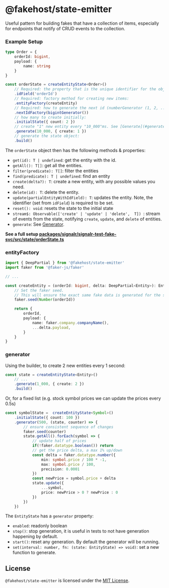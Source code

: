 # @fakehost/state-emitter

<!-- [![NPM Version][npm-image]][npm-url] -->


Useful pattern for building fakes that have a collection of items, especially for endpoints that notify of CRUD events to the collection.

### Example Setup

```ts
type Order = {
    orderId: bigint,
    payload: {
        name: string
    }
}

const orderState = createEntityState<Order>()
    // Required: the property that is the unique identifier for the object. Accepts dot notation e.g. "payload.id":
    .idField('orderId') 
    // Required: factory method for creating new items:
    .entityFactory(createEntity)
    // Required: how to generate the next id (numberGenerator (1, 2, ...), bigintGenerator (1n, 2n, ...), uuidLikeGenerator are supplied):
    .nextIdFactory(bigintGenerator())
    // how many to create initially:
    .initialState({ count: 2 })
    // create "1" new entity every "10_000"ms. See [Generate](#generate).
    .generate(10_000, { create: 1 })
    // generate the state object:
    .build()
```


The `orderState` object then has the following methods & properties:

- `get(id): T | undefined`: get the entity with the id.
- `getAll(): T[]`: get all the entities.
- `filter(predicate): T[]`: filter the entities
- `find(predicate): T | undefined`: find an entity
- `create(delta?): T`: create a new entity, with any possible values you need.
- `delete(id): T`: delete the entity.
- `update(partialEntityWithIdField): T`: updates the entity. Note, the identifier (set from `idField`) is required to be set.
- `reset(): void`: resets the state to the initial state
- `stream$: Observable(['create' | 'update' | 'delete',  T]) `: stream of events from the state, notifying `create`, `update`, and `delete` of entities.
- `generate`: See [Generator](#generator). 

**See a full setup [packages/signalr/signalr-test-fake-svc/src/state/orderState.ts](https://github.com/ilikejames/fakehost/blob/master/packages/signalr/signalr-test-fake-svc/src/state/orderState.ts)**

### entityFactory

```ts
import { DeepPartial } from '@fakehost/state-emitter'
import faker from '@faker-js/faker'

// ...

const createEntity = (orderId: bigint, delta: DeepPartial<Entity>): Entity => {
    // Set the faker seed. 
    // This will ensure the exact same fake data is generated for the same id
    faker.seed(Number(orderId))

    return {
        orderId,
        payload: {
            name: faker.company.companyName(),
            ...delta.payload,
        }
    }
}
```

### generator

Using the builder, to create 2 new entities every 1 second:

```ts
const state = createEntityState<Entity>()
    // ...
    .generate(1_000, { create: 2 })
    .build()
```

Or, for a fixed list (e.g. stock symbol prices we can update the prices every 0.5s)

```ts
const symbolState =  createEntityState<Symbol>()
    .initialState({ count: 100 })
    .generator(500, (state, counter) => {
        // ensure consistent sequence of changes
        faker.seed(counter)
        state.getAll().forEach(symbol => {
            // update half of prices
            if(!faker.datatype.boolean()) return
            // get the price delta, a max 1% up/down
            const delta = faker.datatype.number({
                min: symbol.price / 100 * -1,
                max: symbol.price / 100, 
                precision: 0.0001
            })
            const newPrice = symbol.price + delta
            state.update({
                ...symbol,
                price: newPrice > 0 ? newPrice : 0
            })
        })
    })
```

The `EntityState` has a `generator` property:

- `enabled`: readonly boolean
- `stop()`: stop generation, it is useful in tests to not have generation happening by default. 
- `start()`: reset any generation. By default the generator will be running.
- `set(interval: number, fn: (state: EntityState) => void)`: set a new function to generate.


## License

`@fakehost/state-emitter` is licensed under the [MIT License](https://mit-license.org/).




<!-- [npm-image]: https://img.shields.io/npm/v/ag-grid-column-builder.svg
[npm-url]: https://npmjs.org/package/ag-grid-column-builder -->